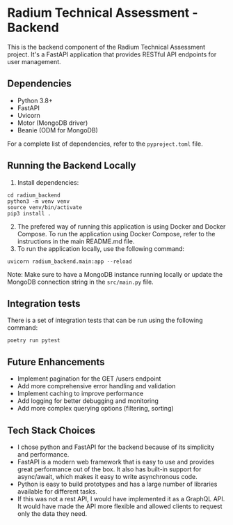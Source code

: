 # Radium Technical Assessment - Backend

This is the backend component of the Radium Technical Assessment project. It's a FastAPI application that provides RESTful API endpoints for user management.

## Dependencies

- Python 3.8+
- FastAPI
- Uvicorn
- Motor (MongoDB driver)
- Beanie (ODM for MongoDB)

For a complete list of dependencies, refer to the `pyproject.toml` file.

## Running the Backend Locally

1. Install dependencies:
```
cd radium_backend
python3 -m venv venv
source venv/bin/activate
pip3 install .
```
2. The prefered way of running this application is using Docker and Docker Compose. To run the application using Docker Compose, refer to the instructions in the main README.md file.
3. To run the application locally, use the following command:
```
uvicorn radium_backend.main:app --reload
```
Note: Make sure to have a MongoDB instance running locally or update the MongoDB connection string in the `src/main.py` file.


## Integration tests
There is a set of integration tests that can be run using the following command:
```
poetry run pytest
```

## Future Enhancements

- Implement pagination for the GET /users endpoint
- Add more comprehensive error handling and validation
- Implement caching to improve performance
- Add logging for better debugging and monitoring
- Add more complex querying options (filtering, sorting)

## Tech Stack Choices
- I chose python and FastAPI for the backend because of its simplicity and performance. 
- FastAPI is a modern web framework that is easy to use and provides great performance out of the box. It also has built-in support for async/await, which makes it easy to write asynchronous code. 
- Python is easy to build prototypes and has a large number of libraries available for different tasks.
- If this was not a rest API, I would have implemented it as a GraphQL API. It would have made the API more flexible and allowed clients to request only the data they need.